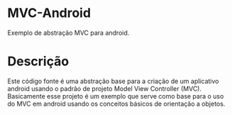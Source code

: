 # MVC-Android
Exemplo de abstração MVC para android.

# Descrição
 Este código fonte é uma abstração base para a criação de um aplicativo android usando o padrão de projeto Model View Controller (MVC).
 Basicamente esse projeto é um exemplo que serve como base para o uso do MVC em android usando os conceitos básicos de orientação a objetos.
